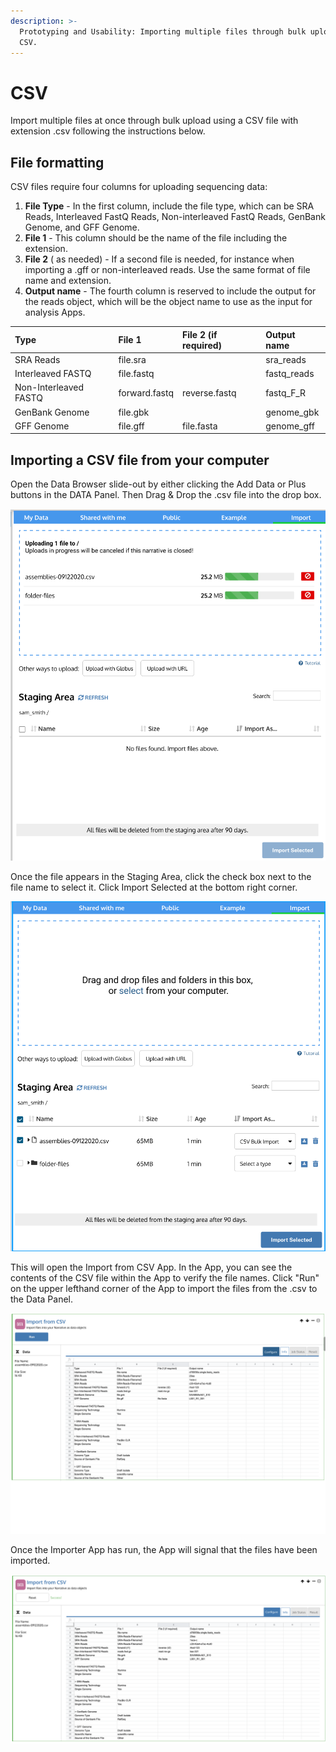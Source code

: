 ```yaml
---
description: >-
  Prototyping and Usability: Importing multiple files through bulk upload using
  CSV.
---
```


# CSV

Import multiple files at once through bulk upload using a CSV file with extension .csv following the instructions below. 

## File formatting

CSV files require four columns for uploading sequencing data: 

1. **File Type** - In the first column, include the file type, which can be SRA Reads, Interleaved FastQ Reads, Non-interleaved FastQ Reads, GenBank Genome, and GFF Genome. 
2. **File 1** - This column should be the name of the file including the extension. 
3. **File 2** \( as needed\) - If a second file is needed, for instance when importing a .gff or non-interleaved reads. Use the same format of file name and extension. 
4. **Output name** - The fourth column is reserved to include the output for the reads object, which will be the object name to use as the input for analysis Apps. 

| Type | File 1 | File 2 \(if required\) | Output name |
| :--- | :--- | :--- | :--- |
| SRA Reads | file.sra |  | sra\_reads |
| Interleaved FASTQ | file.fastq |  | fastq\_reads |
| Non-Interleaved FASTQ | forward.fastq | reverse.fastq | fastq\_F\_R |
| GenBank Genome | file.gbk |  | genome\_gbk |
| GFF Genome | file.gff | file.fasta | genome\_gff |

## Importing a CSV file from your computer

Open the Data Browser slide-out by either clicking the Add Data or Plus buttons in the DATA Panel. Then Drag & Drop the .csv file into the drop box.

![Drag and Drop a CSV file](../../.gitbook/assets/screen-shot-2020-10-20-at-9.43.48-am.png)

Once the file appears in the Staging Area, click the check box next to the file name to select it. Click Import Selected at the bottom right corner.  

![Select file once it populates the Staging Area](../../.gitbook/assets/screen-shot-2020-10-20-at-9.44.20-am.png)

This will open the Import from CSV App. In the App, you can see the contents of the CSV file within the App to verify the file names. Click "Run" on the upper lefthand corner of the App to import the files from the .csv to the Data Panel. 

![When the Import from CSV Importer App opens, the file will show within the App](../../.gitbook/assets/screen-shot-2020-10-20-at-9.44.38-am.png)

Once the Importer App has run, the App will signal that the files have been imported. 

![Import from CSV will signal that the files have been successfully imported](../../.gitbook/assets/screen-shot-2020-10-20-at-9.45.18-am.png)

